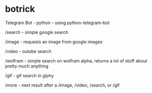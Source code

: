 # botrick
Telegram Bot - python - using python-telegram-bot

/search - simple google search

/image - requests an image from google images

/video - outube search

/wolfram - simple search on wolfram alpha, returns a lot of stuff about pretty much anything

/gif - gif search in giphy

/more - next result after a /image, /video, /search, or /gif
